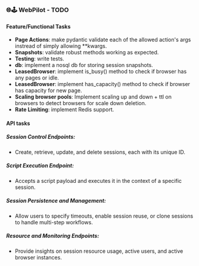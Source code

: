 ### 🌐🕹️ WebPilot - TODO
#### Feature/Functional Tasks
- **Page Actions**: make pydantic validate each of the allowed action's args instread of simply allowing **kwargs.
- **Snapshots**: validate robust methods working as expected.
- **Testing**: write tests.
- **db**: implement a nosql db for storing session snapshots.
- **LeasedBrowser**: implement is_busy() method to check if browser has any pages or idle.
- **LeasedBrowser**: implement has_capacity() method to check if browser has capacity for new page.
- **Scaling browser pools**: Implement scaling up and down + ttl on browsers to detect browsers for scale down deletion.
- **Rate Limiting**: implement Redis support.

#### API tasks
##### Session Control Endpoints:
- Create, retrieve, update, and delete sessions, each with its unique ID.
##### Script Execution Endpoint:
- Accepts a script payload and executes it in the context of a specific session.
##### Session Persistence and Management:
- Allow users to specify timeouts, enable session reuse, or clone sessions to handle multi-step workflows.
##### Resource and Monitoring Endpoints:
- Provide insights on session resource usage, active users, and active browser instances.
